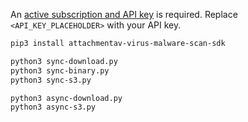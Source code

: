 An [active subscription and API key](https://attachmentav.com/help/virus-malware-scan-api/setup-guide/#api-key) is required. Replace `<API_KEY_PLACEHOLDER>` with your API key.

```bash
pip3 install attachmentav-virus-malware-scan-sdk

python3 sync-download.py
python3 sync-binary.py
python3 sync-s3.py

python3 async-download.py
python3 async-s3.py
```
